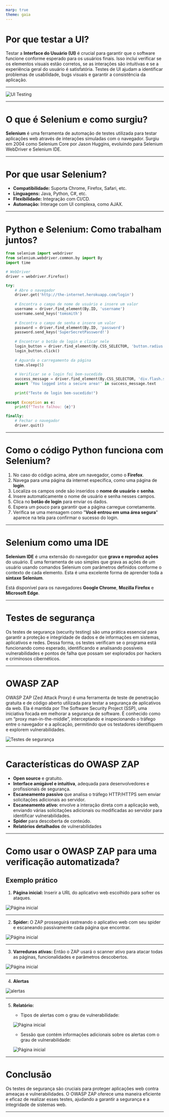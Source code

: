 ```yaml
---
marp: true
theme: gaia
---
```


# Por que testar a UI?

Testar a **Interface do Usuário (UI)** é crucial para garantir que o software funcione conforme esperado para os usuários finais. Isso inclui verificar se os elementos visuais estão corretos, se as interações são intuitivas e se a experiência geral do usuário é satisfatória. Testes de UI ajudam a identificar problemas de usabilidade, bugs visuais e garantir a consistência da aplicação.

---

<!-- _backgroundColor: #f5f5f5 -->
<!-- _footer: "Fonte: blog.ebaconline.com.br" -->

![UI Testing](https://blog.ebaconline.com.br/blog/wp-content/uploads/2022/12/29aoh4hn-e1671322667598.bmp)

---

<!-- _backgroundColor: #ffffff -->
<!-- _color: #333333 -->
<!-- _footer: "Fonte: https://www.selenium.dev/about/" -->

# O que é Selenium e como surgiu?

**Selenium** é uma ferramenta de automação de testes utilizada para testar aplicações web através de interações simuladas com o navegador. Surgiu em 2004 como Selenium Core por Jason Huggins, evoluindo para Selenium WebDriver e Selenium IDE.

---

<!-- _backgroundColor: #ffffff -->
<!-- _color: #333333 -->
<!-- _footer: "Fonte: https://www.selenium.dev/about/" -->

# Por que usar Selenium?

- **Compatibilidade:** Suporta Chrome, Firefox, Safari, etc.
- **Linguagens:** Java, Python, C#, etc.
- **Flexibilidade:** Integração com CI/CD.
- **Automação:** Interage com UI complexa, como AJAX.

---

<!-- _backgroundColor: #f5f5f5 -->
<!-- _footer: "Fonte: blog.ebaconline.com.br" -->

# Python e Selenium: Como trabalham juntos?

```python
from selenium import webdriver
from selenium.webdriver.common.by import By
import time

# WebDriver
driver = webdriver.Firefox()

try:
    # Abre o navegador 
    driver.get('http://the-internet.herokuapp.com/login')
    
    # Encontra o campo de nome de usuário e insere um valor
    username = driver.find_element(By.ID, 'username')
    username.send_keys('tomsmith')
    
    # Encontra o campo de senha e insere um valor
    password = driver.find_element(By.ID, 'password')
    password.send_keys('SuperSecretPassword!')
    
    # Encontrar o botão de login e clicar nele
    login_button = driver.find_element(By.CSS_SELECTOR, 'button.radius')
    login_button.click()
    
    # Aguarda o carregamento da página
    time.sleep(5)
    
    # Verificar se o login foi bem-sucedido
    success_message = driver.find_element(By.CSS_SELECTOR, 'div.flash.success')
    assert 'You logged into a secure area!' in success_message.text
    
    print("Teste de login bem-sucedido!")
    
except Exception as e:
    print(f"Teste falhou: {e}")

finally:
    # Fechar o navegador
    driver.quit()
```
---
<!-- _backgroundColor: #f5f5f5 -->
# Como o código Python funciona com Selenium?

1. No caso do código acima, abre um navegador, como o **Firefox**.
2. Navega para uma página da internet específica, como uma página de **login**.
3. Localiza os campos onde são inseridos o **nome de usuário** e **senha**.
4. Insere automaticamente o nome de usuário e senha nesses campos.
5. Clica no **botão de login** para enviar os dados.
6. Espera um pouco para garantir que a página carregue corretamente.
7. Verifica se uma mensagem como "**Você entrou em uma área segura**" aparece na tela para confirmar o sucesso do login.

---
<!-- _backgroundColor: #f5f5f5 -->
# Selenium como uma IDE

**Selenium IDE** é uma extensão do navegador que **grava e reproduz ações** do usuário. É uma ferramenta de uso simples que grava as ações de um usuário usando comandos Selenium com parâmetros definidos conforme o contexto de cada elemento. Esta é uma excelente forma de aprender toda a **sintaxe Selenium**.

Está disponível para os navegadores **Google Chrome**, **Mozilla Firefox** e **Microsoft Edge**.

---

# Testes de segurança

Os testes de segurança (security testing) são uma prática essencial para garantir a proteção e integridade de dados e de informações em sistemas, aplicativos e redes. Dessa forma, os testes verificam se o programa está funcionando como esperado, identificando e analisando possíveis vulnerabilidades e pontos de falha que possam ser explorados por hackers e criminosos cibernéticos.


<!-- _backgroundColor: #f5f5f5 -->
<!-- _footer: "Fonte: blog.ebaconline.com.br" -->

---

# OWASP ZAP

OWASP ZAP (Zed Attack Proxy) é uma ferramenta de teste de penetração gratuita e de código aberto utilizada para testar a segurança de aplicativos da web. Ela é mantida por The Software Security Project (SSP), uma iniciativa focada em melhorar a segurança de software. É conhecido como um “proxy man-in-the-middle”, interceptando e inspecionando o tráfego entre o navegador e a aplicação, permitindo que os testadores identifiquem e explorem vulnerabilidades.

![Testes de segurança](https://www.zaproxy.org/getting-started/images/browser-no-proxy.png)


<!-- _backgroundColor: #f5f5f5 -->
<!-- _footer: "Fonte: blog.ebaconline.com.br" -->

---

# Características do OWASP ZAP

- **Open source** e gratuito.
- **Interface amigável e intuitiva**, adequada para desenvolvedores e profissionais de segurança.
- **Escaneamento passivo** que analisa o tráfego HTTP/HTTPS sem enviar solicitações adicionais ao servidor.
- **Escaneamento ativo:** envolve a interação direta com a aplicação web, enviando várias solicitações adicionais ou modificadas ao servidor para identificar vulnerabilidades.
- **Spider** para descoberta de conteúdo.
- **Relatórios detalhados** de vulnerabilidades


<!-- _backgroundColor: #f5f5f5 -->
<!-- _footer: "Fonte: blog.ebaconline.com.br" -->

---

# Como usar o OWASP ZAP para uma verificação automatizada?
## Exemplo prático

1. **Página inicial:** Inserir a URL do aplicativo web escolhido para sofrer os ataques. 

![Página inicial](./zap1.jpeg)

---

<!-- _backgroundColor: #f5f5f5 -->
<!-- _footer: "Fonte: blog.ebaconline.com.br" -->

2. **Spider:** O ZAP prosseguirá rastreando o aplicativo web com seu spider e escaneando passivamente cada página que encontrar.

![Página inicial](./zap2.jpeg)

---

<!-- _backgroundColor: #f5f5f5 -->
<!-- _footer: "Fonte: blog.ebaconline.com.br" -->

3. **Varreduras ativas:** Então o ZAP usará o scanner ativo para atacar todas as páginas, funcionalidades e parâmetros descobertos.

![Página inicial](./zap3.jpeg)

---

<!-- _backgroundColor: #f5f5f5 -->
<!-- _footer: "Fonte: blog.ebaconline.com.br" -->

4. **Alertas**

![alertas](./zap4.jpeg)

---

<!-- _backgroundColor: #f5f5f5 -->
<!-- _footer: "Fonte: blog.ebaconline.com.br" -->

5. **Relatório:**

    - Tipos de alertas com o grau de vulnerabilidade:

    ![Página inicial](./zap5.jpeg)


    - Sessão que contém informações adicionais sobre os alertas com o grau de vulnerabilidade:

    ![Página inicial](./zap6.jpeg)

---

<!-- _backgroundColor: #f5f5f5 -->
<!-- _footer: "Fonte: blog.ebaconline.com.br" -->


# Conclusão

Os testes de segurança são cruciais para proteger aplicações web contra ameaças e vulnerabilidades. O OWASP ZAP oferece uma maneira eficiente e eficaz de realizar esses testes, ajudando a garantir a segurança e a integridade de sistemas web.


<!-- _backgroundColor: #f5f5f5 -->
<!-- _footer: "Fonte: blog.ebaconline.com.br" -->

---
